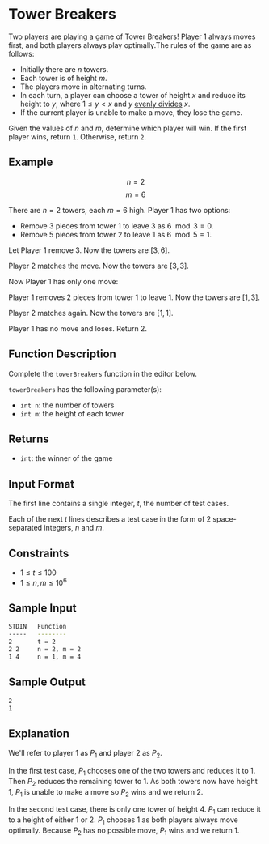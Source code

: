 # Tower Breakers

Two players are playing a game of Tower Breakers! Player $1$ always moves first, and both players always play optimally.The rules of the game are as follows:

- Initially there are $n$ towers.
- Each tower is of height $m$.
- The players move in alternating turns.
- In each turn, a player can choose a tower of height $x$ and reduce its height to $y$, where $1 \le y < x$ and $y$ [evenly divides](https://en.wiktionary.org/wiki/evenly_divisible) $x$.
- If the current player is unable to make a move, they lose the game.

Given the values of $n$ and $m$, determine which player will win. If the first player wins, return `1`. Otherwise, return `2`.

## Example

$$n = 2$$
$$m = 6$$

There are $n = 2$ towers, each $m = 6$ high. Player $1$ has two options:

- Remove $3$ pieces from tower $1$ to leave $3$ as $6 \mod 3 = 0$.
- Remove $5$ pieces from tower $2$ to leave $1$ as $6 \mod 5 = 1$.

Let Player $1$ remove $3$. Now the towers are $[3, 6]$.

Player $2$ matches the move. Now the towers are $[3, 3]$.

Now Player $1$ has only one move:

Player $1$ removes $2$ pieces from tower $1$ to leave $1$. Now the towers are $[1, 3]$.

Player $2$ matches again. Now the towers are $[1, 1]$.

Player $1$ has no move and loses. Return $2$.

## Function Description

Complete the `towerBreakers` function in the editor below.

`towerBreakers` has the following parameter(s):

- `int n`: the number of towers
- `int m`: the height of each tower

## Returns

- `int`: the winner of the game

## Input Format

The first line contains a single integer, $t$, the number of test cases.

Each of the next $t$ lines describes a test case in the form of $2$ space-separated integers, $n$ and $m$.

## Constraints

- $1 \le t \le 100$
- $1 \le n, m \le 10^6$

## Sample Input

```bash
STDIN   Function
-----   --------
2       t = 2
2 2     n = 2, m = 2
1 4     n = 1, m = 4
```

## Sample Output

```bash
2
1
```

## Explanation

We'll refer to player $1$ as $P_1$ and player $2$ as $P_2$.

In the first test case, $P_1$ chooses one of the two towers and reduces it to $1$. Then $P_2$ reduces the remaining tower to $1$. As both towers now have height $1$, $P_1$ is unable to make a move so $P_2$ wins and we return $2$.

In the second test case, there is only one tower of height $4$. $P_1$ can reduce it to a height of either $1$ or $2$. $P_1$ chooses $1$ as both players always move optimally. Because $P_2$ has no possible move, $P_1$ wins and we return $1$.
